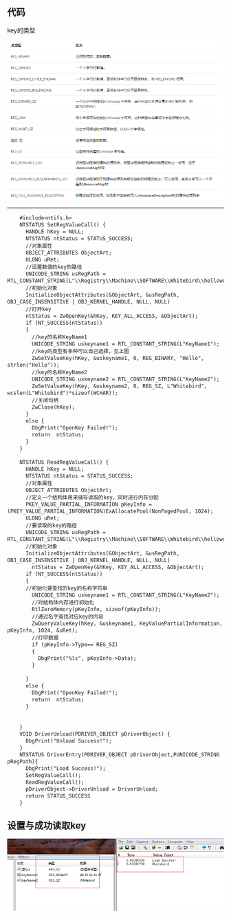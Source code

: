代码
---

key的类型

![](https://raw.githubusercontent.com/Whitebird0/tuchuang/main/QQ%E6%88%AA%E5%9B%BE20211208232824.png)

---
         
        #include<ntifs.h>	
        NTSTATUS SetRegValueCall() {
          HANDLE hKey = NULL;
          NTSTATUS ntStatus = STATUS_SUCCESS;
          //对象属性
          OBJECT_ATTRIBUTES ObjectArt;
          ULONG uRet;
          //设置数值的key的路径
          UNICODE_STRING usRegPath = RTL_CONSTANT_STRING(L"\\Registry\\Machine\\SOFTWARE\\Whitebird\\helloworld");
          //初始化对象
          InitializeObjectAttributes(&ObjectArt, &usRegPath, OBJ_CASE_INSENSITIVE | OBJ_KERNEL_HANDLE, NULL, NULL)
          //打开key
          ntStatus = ZwOpenKey(&hKey, KEY_ALL_ACCESS, &ObjectArt);
          if (NT_SUCCESS(ntStatus))
          {
            //key的名称KeyName1
            UNICODE_STRING uskeyname1 = RTL_CONSTANT_STRING(L"KeyName1");
            //key的类型有多种可以自己选择，见上图
            ZwSetValueKey(hKey, &uskeyname1, 0, REG_BINARY, "Hello", strlen("Hello"));
            //key的名称KeyName2
            UNICODE_STRING uskeyname2 = RTL_CONSTANT_STRING(L"KeyName2");
            ZwSetValueKey(hKey, &uskeyname2, 0, REG_SZ, L"Whitebird", wcslen(L"Whitebird")*sizeof(WCHAR));
            //关闭句柄
            ZwClose(hKey);
          }
          else {
            DbgPrint("OpenKey Failed!");
            return	ntStatus;
          }
        }

        NTSTATUS ReadRegValueCall() {
          HANDLE hKey = NULL;
          NTSTATUS ntStatus = STATUS_SUCCESS;
          //对象属性
          OBJECT_ATTRIBUTES ObjectArt;
          //定义一个结构体用来储存读取的key，同时进行内存分配
          PKEY_VALUE_PARTIAL_INFORMATION pKeyInfo = (PKEY_VALUE_PARTIAL_INFORMATION)ExAllocatePool(NonPagedPool, 1024);
          ULONG uRet;
          //要读取的key的路径
          UNICODE_STRING usRegPath = RTL_CONSTANT_STRING(L"\\Registry\\Machine\\SOFTWARE\\Whitebird\\helloworld");
          //初始化对象
          InitializeObjectAttributes(&ObjectArt, &usRegPath, OBJ_CASE_INSENSITIVE | OBJ_KERNEL_HANDLE, NULL, NULL)
            ntStatus = ZwOpenKey(&hKey, KEY_ALL_ACCESS, &ObjectArt);
          if (NT_SUCCESS(ntStatus))
          {
          //初始化要查找的key的名称字符串
            UNICODE_STRING uskeyname1 = RTL_CONSTANT_STRING(L"KeyName2");
            //对结构体内存进行初始化
            RtlZeroMemory(pKeyInfo, sizeof(pKeyInfo));
            //通过名字查找对应key的内容
            ZwQueryValueKey(hKey, &uskeyname1, KeyValuePartialInformation, pKeyInfo, 1024, &uRet);
            //打印数据
            if (pKeyInfo->Type== REG_SZ)
            {
              DbgPrint("%ls", pKeyInfo->Data);
            }

          }
          else {
            DbgPrint("OpenKey Failed!");
            return	ntStatus;
          }


        }
        VOID DriverUnload(PDRIVER_OBJECT pDriverObject) {
          DbgPrint("Unload Success!");
        }
        NTSTATUS DriverEntry(PDRIVER_OBJECT pDriverObject,PUNICODE_STRING pRegPath){
          DbgPrint("Load Success!");
          SetRegValueCall();
          ReadRegValueCall();
          pDriverObject->DriverUnload = DriverUnload; 
          return STATUS_SUCCESS
        }
        
 设置与成功读取key
 ---
 
 ![](https://raw.githubusercontent.com/Whitebird0/tuchuang/main/QQ%E6%88%AA%E5%9B%BE20211208233240.png)
